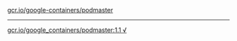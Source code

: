 [gcr.io/google-containers/podmaster](https://hub.docker.com/r/abcz/podmaster/tags/) 

----
[gcr.io/google_containers/podmaster:1.1 √](https://hub.docker.com/r/abcz/podmaster/tags/)

